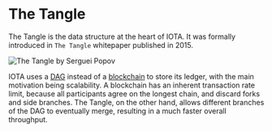 # The Tangle

The Tangle is the data structure at the heart of IOTA. It was formally introduced in `The Tangle` whitepaper published in 2015. 

![The Tangle by Serguei Popov](https://images.ctfassets.net/r1dr6vzfxhev/3EIrsUlBKwuQGSWIMUkC2u/f387f93529198ae573b1c970c6404b86/Tangle.PNG)





IOTA uses a [DAG](https://en.wikipedia.org/wiki/Directed_acyclic_graph) instead of a [blockchain](https://en.wikipedia.org/wiki/Blockchain) to store its ledger, with the main motivation being scalability. A blockchain has an inherent transaction rate limit, because all participants agree on the longest chain, and discard forks and side branches. The Tangle, on the other hand, allows different branches of the DAG to eventually merge, resulting in a much faster overall throughput.